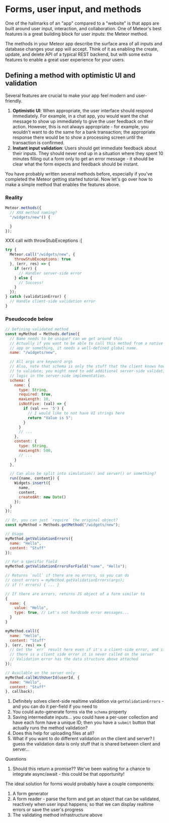 # Forms, user input, and methods

One of the hallmarks of an "app" compared to a "website" is that apps are built around user input, interaction, and collaboration. One of Meteor's best features is a great building block for user inputs: the Meteor method.

The methods in your Meteor app describe the surface area of all inputs and database changes your app will accept. Think of it as enabling the create, update, and delete API of a typical REST backend, but with some extra features to enable a great user experience for your users.

## Defining a method with optimistic UI and validation

Several features are crucial to make your app feel modern and user-friendly.

1. **Optimistic UI**: When appropriate, the user interface should respond immediately. For example, in a chat app, you would want the chat message to show up immediately to give the user feedback on their action. However, this is not always appropriate - for example, you wouldn't want to do the same for a bank transaction; the appropriate response there would be to show a processing screen until the transaction is confirmed.
1. **Instant input validation**: Users should get immediate feedback about their inputs. They should never end up in a situation where they spent 10 minutes filling out a form only to get an error message - it should be clear what the form expects and feedback should be instant.

You have probably written several methods before, especially if you've completed the Meteor getting started tutorial. Now let's go over how to make a simple method that enables the features above.

### Reality

```js
Meteor.methods({
  // XXX method naming?
  "/widgets/new"() {

  }
});
```

XXX call with throwStubExceptions :[

```js
try {
  Meteor.call("/widgets/new", {
    throwStubExceptions: true
  }, (err, res) => {
    if (err) {
      // Handler server-side error
    } else {
      // Success!
    }
  });
} catch (validationError) {
  // Handle client-side validation error
}
```

### Pseudocode below

```js
// Defining validated method
const myMethod = Methods.define({
  // Name needs to be unique? can we get around this
  // Actually if you want to be able to call this method from a native
  // app or something, it needs a well-defined global name.
  name: "/widgets/new",

  // All args are keyword args
  // Also, note that schema is only the stuff that the client knows how
  // to validate; you might need to add additional server-side validation
  // logic in the server-side implementation.
  schema: {
    name: {
      type: String,
      required: true,
      maxLength: 10,
      isNotFive: (val) => {
        if (val === '5') {
          // I would like to not have UI strings here
          return "Value is 5";
        }
      }
      // ...
    },
    content: {
      type: String,
      maxLength: 500,
      // ...
    }
  },

  // Can also be split into simulation() and server() or something?
  run({name, content}) {
    Widgets.insert({
      name,
      content,
      createdAt: new Date()
    });
  }
});
```

```js
// Or, you can just `require` the original object?
const myMethod = Methods.getMethod("/widgets/new");

// Usage
myMethod.getValidationErrors({
  name: "Hello",
  content: "Stuff"
});

// For a specific field
myMethod.getValidationErrorsForField("name", "Hello");

// Returns `null` if there are no errors, so you can do
// const errors = myMethod.getValidationErrors(args);
// if (! errors) { ... }

// If there are errors, returns JS object of a form similar to
{
  name: {
    value: "Hello",
    type: true, // Let's not hardcode error messages...
  }
}

myMethod.call({
  name: "Hello",
  content: "Stuff"
}, (err, res) => {
  // Get the `err` result here even if it's a client-side error, and if
  // there is a client side error it is never called on the server
  // Validation error has the data structure above attached
});

// Available on the server only
myMethod.callWithUserId(userId, {
  name: "Hello",
  content: "Stuff"
}, callback);
```

1. Definitely solves client-side realtime validation via `getValidationErrors` - and you can do it per-field if you need to
2. You could auto-generate forms via the `schema` property
3. Saving intermediate inputs... you could have a per-user collection and have each form have a unique ID; then you have a `submit` button that actually runs the method validation?
4. Does this help for uploading files at all?
5. What if you want to do different validation on the client and server? I guess the validation data is only stuff that is shared between client and server...

Questions

1. Should this return a promise?? We've been waiting for a chance to integrate async/await - this could be that opportunity!

The ideal solution for forms would probably have a couple components:

1. A form generator
2. A form reader - parse the form and get an object that can be validated, reactively when user input happens; so that we can display realtime errors or save the user's progress
3. The validating method infrastructure above
